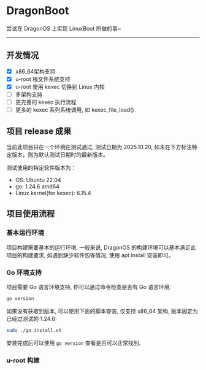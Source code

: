 # DragonBoot

尝试在 DragonOS 上实现 LinuxBoot 所做的事~

--- 

## 开发情况

- [x] x86_64架构支持
- [x] u-root 根文件系统支持
- [x] u-root 使用 kexec 切换到 Linux 内核
- [ ] 多架构支持
- [ ] 更完善的 kexec 执行流程
- [ ] 更多的 kexec 系列系统调用, 如 kexec_file_load()

## 项目 release 成果

当前此项目只在一个环境在测试通过, 测试日期为 2025.10.20, 如未在下方标注特定版本，则为默认测试日期时的最新版本。

测试使用的特定软件版本为：

- OS: Ubuntu 22.04
- go: 1.24.6 amd64
- Linux kernel(for kexec): 6.15.4

## 项目使用流程

### 基本运行环境

项目构建需要基本的运行环境, 一般来说, DragonOS 的构建环境可以基本满足此项目的构建要求, 如遇到缺少软件包等情况, 使用 apt install 安装即可。

### Go 环境支持

项目需要 Go 语言环境支持, 你可以通过命令检查是否有 Go 语言环境: 

```bash
go version
```

如果没有获取到版本, 可以使用下面的脚本安装, 仅支持 x86_64 架构, 版本固定为已经过测试的 1.24.6:

```bash
sudo ./go_install.sh
```

安装完成后可以使用 `go version` 查看是否可以正常找到.

### u-root 构建


